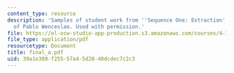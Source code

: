 ```yaml
---
content_type: resource
description: 'Samples of student work from ''Sequence One: Extraction''. Courtesy
  of Pablo Wenceslao. Used with permission.'
file: https://ol-ocw-studio-app-production.s3.amazonaws.com/courses/4-184-architectural-design-workshop-collage-method-and-form-spring-2004/39a1e389f25557a45d2840dcdec7c2c3_final_a.pdf
file_type: application/pdf
resourcetype: Document
title: final_a.pdf
uid: 39a1e389-f255-57a4-5d28-40dcdec7c2c3
---
```

